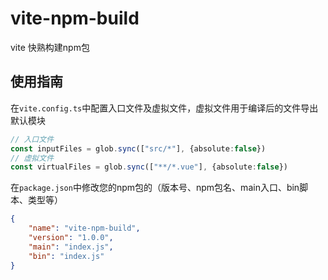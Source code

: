 # vite-npm-build

vite 快熟构建npm包

## 使用指南

在`vite.config.ts`中配置入口文件及虚拟文件，虚拟文件用于编译后的文件导出默认模块

```typescript
// 入口文件
const inputFiles = glob.sync(["src/*"], {absolute:false})
// 虚拟文件
const virtualFiles = glob.sync(["**/*.vue"], {absolute:false})
```

在`package.json`中修改您的npm包的（版本号、npm包名、main入口、bin脚本、类型等）

```json
{
	"name": "vite-npm-build",
	"version": "1.0.0",
	"main": "index.js",
	"bin": "index.js"
}

```
